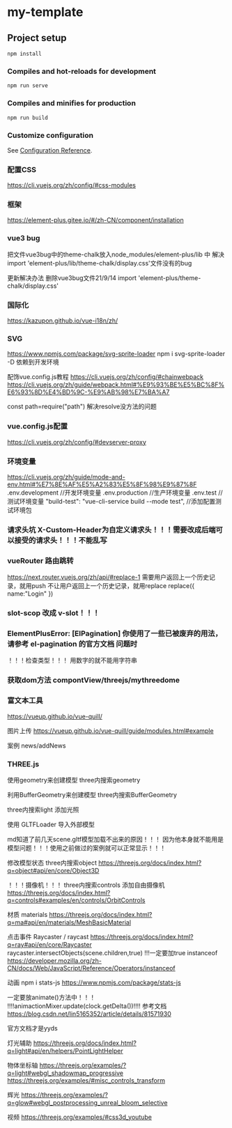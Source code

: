 # my-template

## Project setup
```
npm install
```

### Compiles and hot-reloads for development
```
npm run serve
```

### Compiles and minifies for production
```
npm run build
```

### Customize configuration
See [Configuration Reference](https://cli.vuejs.org/config/).
### 配置CSS
https://cli.vuejs.org/zh/config/#css-modules
### 框架
https://element-plus.gitee.io/#/zh-CN/component/installation

### vue3 bug
把文件vue3bug中的theme-chalk放入node_modules/element-plus/lib 中
解决import 'element-plus/lib/theme-chalk/display.css'文件没有的bug

更新解决办法 删除vue3bug文件21/9/14
import 'element-plus/theme-chalk/display.css'
### 国际化
https://kazupon.github.io/vue-i18n/zh/

### SVG
https://www.npmjs.com/package/svg-sprite-loader
npm i svg-sprite-loader -D 依赖到开发环境

配饰vue.config.js教程
https://cli.vuejs.org/zh/config/#chainwebpack
https://cli.vuejs.org/zh/guide/webpack.html#%E9%93%BE%E5%BC%8F%E6%93%8D%E4%BD%9C-%E9%AB%98%E7%BA%A7

const path=require("path")
解决resolve没方法的问题

### vue.config.js配置
https://cli.vuejs.org/zh/config/#devserver-proxy

### 环境变量
https://cli.vuejs.org/zh/guide/mode-and-env.html#%E7%8E%AF%E5%A2%83%E5%8F%98%E9%87%8F
.env.development  //开发环境变量
.env.production   //生产环境变量
.env.test         //测试环境变量
"build-test": "vue-cli-service build --mode test",  //添加配置测试环境包

### 请求头坑 X-Custom-Header为自定义请求头！！！需要改成后端可以接受的请求头！！！不能乱写


### vueRouter 路由跳转
https://next.router.vuejs.org/zh/api/#replace-1
需要用户返回上一个历史记录，就用push
不让用户返回上一个历史记录，就用replace
replace({
    name:"Login"
})


### slot-scop 改成 v-slot！！！

### ElementPlusError: [ElPagination] 你使用了一些已被废弃的用法，请参考 el-pagination 的官方文档 问题时
！！！检查类型！！！
用数字的就不能用字符串

### 获取dom方法 compontView/threejs/mythreedome

### 富文本工具
https://vueup.github.io/vue-quill/

图片上传
https://vueup.github.io/vue-quill/guide/modules.html#example

案例  news/addNews

### THREE.js

使用geometry来创建模型 three内搜索geometry

利用BufferGeometry来创建模型 three内搜索BufferGeometry

three内搜索light 添加光照

使用 GLTFLoader 导入外部模型

md知道了前几天scene.gltf模型加载不出来的原因！！！
因为他本身就不能用是模型问题！！！使用之前做过的案例就可以正常显示！！！

修改模型状态   three内搜索object
https://threejs.org/docs/index.html?q=object#api/en/core/Object3D

！！！摄像机！！！
three内搜索controls 添加自由摄像机
https://threejs.org/docs/index.html?q=controls#examples/en/controls/OrbitControls

材质
materials
https://threejs.org/docs/index.html?q=ma#api/en/materials/MeshBasicMaterial


点击事件 Raycaster /  raycast
https://threejs.org/docs/index.html?q=ray#api/en/core/Raycaster
raycaster.intersectObjects(scene.children,true)  !!!一定要加true
instanceof
https://developer.mozilla.org/zh-CN/docs/Web/JavaScript/Reference/Operators/instanceof


动画  npm i stats-js
https://www.npmjs.com/package/stats-js

一定要放animate()方法中！！！
!!!!animactionMixer.update(clock.getDelta())!!!!
参考文档 https://blog.csdn.net/lin5165352/article/details/81571930

官方文档才是yyds


灯光辅助
https://threejs.org/docs/index.html?q=light#api/en/helpers/PointLightHelper


物体坐标轴
https://threejs.org/examples/?q=light#webgl_shadowmap_progressive
https://threejs.org/examples/#misc_controls_transform

辉光
https://threejs.org/examples/?q=glow#webgl_postprocessing_unreal_bloom_selective

视频
https://threejs.org/examples/#css3d_youtube
